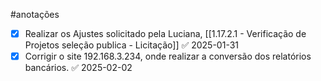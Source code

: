#anotações 

- [x] Realizar os Ajustes solicitado pela Luciana, [[1.17.2.1 - Verificação de Projetos seleção publica - Licitação]] ✅ 2025-01-31
- [x] Corrigir o site 192.168.3.234, onde realizar a conversão dos relatórios bancários. ✅ 2025-02-02